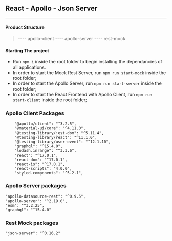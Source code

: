 ## React - Apollo - Json Server
----

####  Product Structure
> ---- apollo-client
---- apollo-server
---- rest-mock
#### Starting The project 
- Run `npm i` inside the root folder to begin installing the dependancies of all applications.
- In order to start the Mock Rest Server, run `npm run start-mock` inside the root folder;
- In order to start the Apollo Server, run `npm run start-server` inside the root folder;
- In order to start the React Frontend with Apollo Client, run `npm run start-client` inside the root folder;

### Apollo Client Packages
```
    "@apollo/client": "^3.2.5",
    "@material-ui/core": "^4.11.0",
    "@testing-library/jest-dom": "^5.11.4",
    "@testing-library/react": "^11.1.0",
    "@testing-library/user-event": "^12.1.10",
    "graphql": "^15.4.0",
    "lodash.inrange": "^3.3.6",
    "react": "^17.0.1",
    "react-dom": "^17.0.1",
    "react-is": "^17.0.1",
    "react-scripts": "4.0.0",
    "styled-components": "^5.2.1",
```

### Apollo Server packages
 ```   
"apollo-datasource-rest": "^0.9.5",
"apollo-server": "^2.19.0",
"esm": "^3.2.25",
"graphql": "^15.4.0"
```

### Rest Mock packages
``` 
"json-server": "^0.16.2"
```